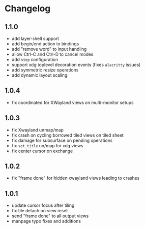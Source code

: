 # Changelog

## 1.1.0

* add layer-shell support
* add begin/end action to bindings
* add "remove word" to input handling
* allow Ctrl-C and Ctrl-D to cancel modes
* add `step` configuration
* support xdg toplevel decoration events (fixes `alacritty` issues)
* add symmetric resize operations
* add dynamic layout scaling

## 1.0.4

* fix coordinated for XWayland views on multi-monitor setups

## 1.0.3

* fix Xwayland unmap/map
* fix crash on cycling borrowed tiled views on tiled sheet
* fix damage for subsurface on pending operations
* fix `set_title` un/map for xdg views
* fix center cursor on exchange

## 1.0.2

* fix "frame done" for hidden xwayland views leading to crashes

## 1.0.1

* update cursor focus after tiling
* fix tile detach on view reset
* send "frame done" to all output views
* manpage typo fixes and additions
